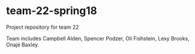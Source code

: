 # team-22-spring18
Project repository for team 22

Team includes Campbell Alden, Spencer Podzer, Oli Fishstein, Lexy Brooks, Onajé Baxley.

